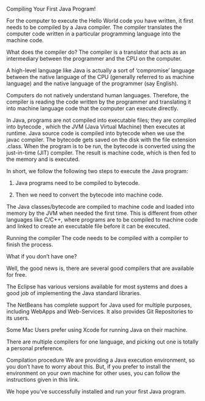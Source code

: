 Compiling Your First Java Program!

For the computer to execute the Hello World code you have written, it first needs to be compiled by a Java compiler. The compiler translates the computer code written in a particular programming language into the machine code.

What does the compiler do?
    The compiler is a translator that acts as an intermediary between the programmer and the CPU on the computer.

A high-level language like Java is actually a sort of ‘compromise’ language between the native language of the CPU (generally referred to as machine language) and the native language of the programmer (say English).

Computers do not natively understand human languages. Therefore, the compiler is reading the code written by the programmer and translating it into machine language code that the computer can execute directly.

In Java, programs are not compiled into executable files; they are compiled into bytecode
, which the JVM (Java Virtual Machine) then executes at runtime. Java source code is compiled into bytecode
when we use the javac compiler. The bytecode gets saved on the disk with the file extension .class. When the program is to be run, the bytecode is converted using the just-in-time (JIT) compiler. The result is machine code, which is then fed to the memory and is executed.

In short, we follow the following two steps to execute the Java program:

1. Java programs need to be compiled to bytecode.

2. Then we need to convert the bytecode into machine code.

The Java classes/bytecode are compiled to machine code and loaded into memory by the JVM when needed the first time. This is different from other languages like C/C++, where programs are to be compiled to machine code and linked to create an executable file before it can be executed.

Running the compiler 
The code needs to be compiled with a compiler to finish the process.

What if you don’t have one?

Well, the good news is, there are several good compilers that are available for free.

The Eclipse has various versions available for most systems and does a good job of implementing the Java standard libraries.

The NetBeans has complete support for Java used for multiple purposes, including WebApps and Web-Services. It also provides Git Repositories to its users.

Some Mac Users prefer using Xcode for running Java on their machine.

There are multiple compilers for one language, and picking out one is totally a personal preference.

Compilation procedure
We are providing a Java execution environment, so you don’t have to worry about this. But, if you prefer to install the environment on your own machine for other uses, you can follow the instructions given in this link.

We hope you’ve successfully installed and run your first Java program.